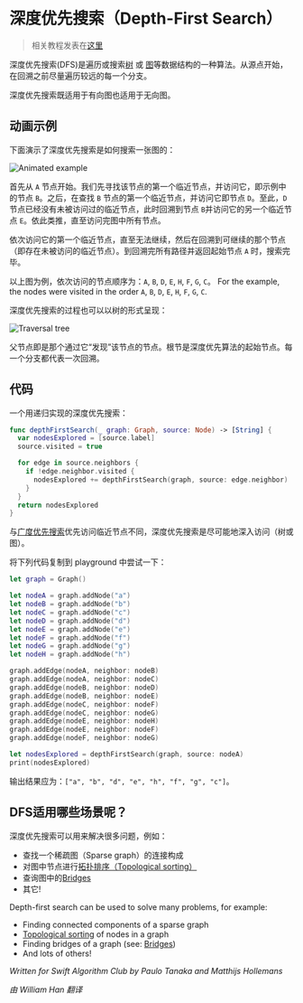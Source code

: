 # 深度优先搜索（Depth-First Search）

> 相关教程发表在[这里](https://www.raywenderlich.com/157949/swift-algorithm-club-depth-first-search)

深度优先搜索(DFS)是遍历或搜索[树](../Tree/) 或 [图](../Graph/)等数据结构的一种算法。从源点开始，在回溯之前尽量遍历较远的每一个分支。

深度优先搜索既适用于有向图也适用于无向图。

## 动画示例

下面演示了深度优先搜索是如何搜索一张图的：

![Animated example](Images/AnimatedExample.gif)

首先从 `A` 节点开始。我们先寻找该节点的第一个临近节点，并访问它，即示例中的节点 `B`。之后，在查找 `B` 节点的第一个临近节点，并访问它即节点 `D`。至此，`D` 节点已经没有未被访问过的临近节点，此时回溯到节点 `B`并访问它的另一个临近节点 `E`。依此类推，直至访问完图中所有节点。

依次访问它的第一个临近节点，直至无法继续，然后在回溯到可继续的那个节点（即存在未被访问的临近节点）。到回溯完所有路径并返回起始节点 `A` 时，搜索完毕。

以上图为例，依次访问的节点顺序为：`A`, `B`, `D`, `E`, `H`, `F`, `G`, `C`。
For the example, the nodes were visited in the order `A`, `B`, `D`, `E`, `H`, `F`, `G`, `C`.

深度优先搜索的过程也可以以树的形式呈现：

![Traversal tree](Images/TraversalTree.png)

父节点即是那个通过它“发现”该节点的节点。根节是深度优先算法的起始节点。每一个分支都代表一次回溯。
## 代码

一个用递归实现的深度优先搜索：

```swift
func depthFirstSearch(_ graph: Graph, source: Node) -> [String] {
  var nodesExplored = [source.label]
  source.visited = true

  for edge in source.neighbors {
    if !edge.neighbor.visited {
      nodesExplored += depthFirstSearch(graph, source: edge.neighbor)
    }
  }
  return nodesExplored
}
```

与[广度优先搜索](../Breadth-First%20Search/)优先访问临近节点不同，深度优先搜索是尽可能地深入访问（树或图）。

将下列代码复制到 playground 中尝试一下：
```swift
let graph = Graph()

let nodeA = graph.addNode("a")
let nodeB = graph.addNode("b")
let nodeC = graph.addNode("c")
let nodeD = graph.addNode("d")
let nodeE = graph.addNode("e")
let nodeF = graph.addNode("f")
let nodeG = graph.addNode("g")
let nodeH = graph.addNode("h")

graph.addEdge(nodeA, neighbor: nodeB)
graph.addEdge(nodeA, neighbor: nodeC)
graph.addEdge(nodeB, neighbor: nodeD)
graph.addEdge(nodeB, neighbor: nodeE)
graph.addEdge(nodeC, neighbor: nodeF)
graph.addEdge(nodeC, neighbor: nodeG)
graph.addEdge(nodeE, neighbor: nodeH)
graph.addEdge(nodeE, neighbor: nodeF)
graph.addEdge(nodeF, neighbor: nodeG)

let nodesExplored = depthFirstSearch(graph, source: nodeA)
print(nodesExplored)
```

输出结果应为：`["a", "b", "d", "e", "h", "f", "g", "c"]`。

## DFS适用哪些场景呢？

深度优先搜索可以用来解决很多问题，例如：

* 查找一个稀疏图（Sparse graph）的连接构成
* 对图中节点进行[拓扑排序（Topological sorting）](../Topological%20Sort/)
* 查询图中的[Bridges](https://en.wikipedia.org/wiki/Bridge_(graph_theory)#Bridge-finding_algorithm)
* 其它!

Depth-first search can be used to solve many problems, for example:

* Finding connected components of a sparse graph
* [Topological sorting](../Topological%20Sort/) of nodes in a graph
* Finding bridges of a graph (see: [Bridges](https://en.wikipedia.org/wiki/Bridge_(graph_theory)#Bridge-finding_algorithm))
* And lots of others!

*Written for Swift Algorithm Club by Paulo Tanaka and Matthijs Hollemans*

*由 William Han 翻译*
